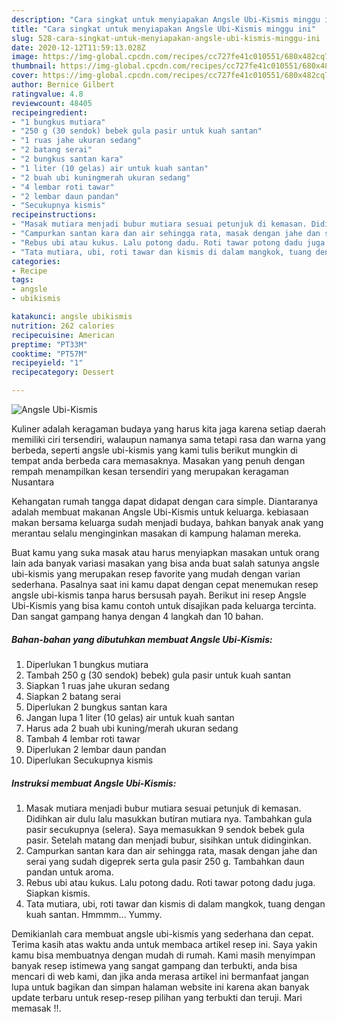 ```yaml
---
description: "Cara singkat untuk menyiapakan Angsle Ubi-Kismis minggu ini"
title: "Cara singkat untuk menyiapakan Angsle Ubi-Kismis minggu ini"
slug: 528-cara-singkat-untuk-menyiapakan-angsle-ubi-kismis-minggu-ini
date: 2020-12-12T11:59:13.028Z
image: https://img-global.cpcdn.com/recipes/cc727fe41c010551/680x482cq70/angsle-ubi-kismis-foto-resep-utama.jpg
thumbnail: https://img-global.cpcdn.com/recipes/cc727fe41c010551/680x482cq70/angsle-ubi-kismis-foto-resep-utama.jpg
cover: https://img-global.cpcdn.com/recipes/cc727fe41c010551/680x482cq70/angsle-ubi-kismis-foto-resep-utama.jpg
author: Bernice Gilbert
ratingvalue: 4.8
reviewcount: 48405
recipeingredient:
- "1 bungkus mutiara"
- "250 g (30 sendok) bebek gula pasir untuk kuah santan"
- "1 ruas jahe ukuran sedang"
- "2 batang serai"
- "2 bungkus santan kara"
- "1 liter (10 gelas) air untuk kuah santan"
- "2 buah ubi kuningmerah ukuran sedang"
- "4 lembar roti tawar"
- "2 lembar daun pandan"
- "Secukupnya kismis"
recipeinstructions:
- "Masak mutiara menjadi bubur mutiara sesuai petunjuk di kemasan. Didihkan air dulu lalu masukkan butiran mutiara nya. Tambahkan gula pasir secukupnya (selera). Saya memasukkan 9 sendok bebek gula pasir. Setelah matang dan menjadi bubur, sisihkan untuk didinginkan."
- "Campurkan santan kara dan air sehingga rata, masak dengan jahe dan serai yang sudah digeprek serta gula pasir 250 g. Tambahkan daun pandan untuk aroma."
- "Rebus ubi atau kukus. Lalu potong dadu. Roti tawar potong dadu juga. Siapkan kismis."
- "Tata mutiara, ubi, roti tawar dan kismis di dalam mangkok, tuang dengan kuah santan. Hmmmm... Yummy."
categories:
- Recipe
tags:
- angsle
- ubikismis

katakunci: angsle ubikismis 
nutrition: 262 calories
recipecuisine: American
preptime: "PT33M"
cooktime: "PT57M"
recipeyield: "1"
recipecategory: Dessert

---
```



![Angsle Ubi-Kismis](https://img-global.cpcdn.com/recipes/cc727fe41c010551/680x482cq70/angsle-ubi-kismis-foto-resep-utama.jpg)

Kuliner adalah keragaman budaya yang harus kita jaga karena setiap daerah memiliki ciri tersendiri, walaupun namanya sama tetapi rasa dan warna yang berbeda, seperti angsle ubi-kismis yang kami tulis berikut mungkin di tempat anda berbeda cara memasaknya. Masakan yang penuh dengan rempah menampilkan kesan tersendiri yang merupakan keragaman Nusantara



Kehangatan rumah tangga dapat didapat dengan cara simple. Diantaranya adalah membuat makanan Angsle Ubi-Kismis untuk keluarga. kebiasaan makan bersama keluarga sudah menjadi budaya, bahkan banyak anak yang merantau selalu menginginkan masakan di kampung halaman mereka.

Buat kamu yang suka masak atau harus menyiapkan masakan untuk orang lain ada banyak variasi masakan yang bisa anda buat salah satunya angsle ubi-kismis yang merupakan resep favorite yang mudah dengan varian sederhana. Pasalnya saat ini kamu dapat dengan cepat menemukan resep angsle ubi-kismis tanpa harus bersusah payah.
Berikut ini resep Angsle Ubi-Kismis yang bisa kamu contoh untuk disajikan pada keluarga tercinta. Dan sangat gampang hanya dengan 4 langkah dan 10 bahan.


<!--inarticleads1-->

##### Bahan-bahan yang dibutuhkan membuat Angsle Ubi-Kismis:

1. Diperlukan 1 bungkus mutiara
1. Tambah 250 g (30 sendok) bebek) gula pasir untuk kuah santan
1. Siapkan 1 ruas jahe ukuran sedang
1. Siapkan 2 batang serai
1. Diperlukan 2 bungkus santan kara
1. Jangan lupa 1 liter (10 gelas) air untuk kuah santan
1. Harus ada 2 buah ubi kuning/merah ukuran sedang
1. Tambah 4 lembar roti tawar
1. Diperlukan 2 lembar daun pandan
1. Diperlukan Secukupnya kismis




<!--inarticleads2-->

##### Instruksi membuat  Angsle Ubi-Kismis:

1. Masak mutiara menjadi bubur mutiara sesuai petunjuk di kemasan. Didihkan air dulu lalu masukkan butiran mutiara nya. Tambahkan gula pasir secukupnya (selera). Saya memasukkan 9 sendok bebek gula pasir. Setelah matang dan menjadi bubur, sisihkan untuk didinginkan.
1. Campurkan santan kara dan air sehingga rata, masak dengan jahe dan serai yang sudah digeprek serta gula pasir 250 g. Tambahkan daun pandan untuk aroma.
1. Rebus ubi atau kukus. Lalu potong dadu. Roti tawar potong dadu juga. Siapkan kismis.
1. Tata mutiara, ubi, roti tawar dan kismis di dalam mangkok, tuang dengan kuah santan. Hmmmm... Yummy.




Demikianlah cara membuat angsle ubi-kismis yang sederhana dan cepat. Terima kasih atas waktu anda untuk membaca artikel resep ini. Saya yakin kamu bisa membuatnya dengan mudah di rumah. Kami masih menyimpan banyak resep istimewa yang sangat gampang dan terbukti, anda bisa mencari di web kami, dan jika anda merasa artikel ini bermanfaat jangan lupa untuk bagikan dan simpan halaman website ini karena akan banyak update terbaru untuk resep-resep pilihan yang terbukti dan teruji. Mari memasak !!. 
